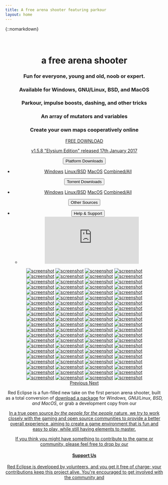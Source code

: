 ```yaml
---
title: A free arena shooter featuring parkour
layout: home
---
```

{::nomarkdown}
<div class="row" id="main">
    <div class="col-xs12 col-sm-12 col-md-6" style="text-align:center; padding:22px 0 30px 0;">
        <h1>a free <b>arena shooter</b></h1>
        <h3>Fun for everyone, young and old, noob or expert.</h3>
        <h3>Available for Windows, GNU/Linux, BSD, and MacOS</h3>
        <h3>Parkour, impulse boosts, dashing, and other tricks</h3>
        <h3>An array of mutators and variables</h3>
        <h3>Create your own maps cooperatively online</h3>
        <div class="col-xs12 col-sm-12 col-md-12">
            <a href="/download" id="button" class="btn btn-primary">
                <p class="download"><span class="glyphicon glyphicon-download" aria-hidden="true"></span> FREE DOWNLOAD</p>
                <p class="version">v1.5.8 "Elysium Edition" released 17th January 2017</p>
            </a>
        </div>
        <div class="col-xs12 col-sm-12 col-md-12">
            <div class="btn-group">
                <button type="button" class="btn btn-default dropdown-toggle" data-toggle="dropdown" aria-expanded="false">Platform Downloads<span class="caret"></span></button>
                <ul class="dropdown-menu" role="menu">
                    <li><a href="https://redeclipse.net/download/win">Windows</a> <a href="https://redeclipse.net/download/nix">Linux/BSD</a> <a href="https://redeclipse.net/download/mac">MacOS</a> <a href="https://redeclipse.net/download/combined">Combined/All</a></li>
                </ul>
            </div>
            <div class="btn-group">
                <button type="button" class="btn btn-default dropdown-toggle" data-toggle="dropdown" aria-expanded="false">Torrent Downloads<span class="caret"></span></button>
                <ul class="dropdown-menu" role="menu">
                    <li><a href="https://redeclipse.net/torrent/win">Windows</a> <a href="https://redeclipse.net/torrent/nix">Linux/BSD</a> <a href="https://redeclipse.net/torrent/mac">MacOS</a> <a href="https://redeclipse.net/torrent/combined">Combined/All</a></li>
                </ul>
            </div>
            <div class="btn-group">
                <button type="button" class="btn btn-default dropdown-toggle" data-toggle="dropdown" aria-expanded="false">Other Sources<span class="caret"></span></button>
                <ul class="dropdown-menu" role="menu">
                    <li><a href="https://redeclipse.net/gamejolt" target="_blank>Gamejolt</a> <a href="https://redeclipse.net/itchio" target="_blank>Itch.io</a> <a href="https://redeclipse.net/download" target="_blank>GitHub</a>
                </ul>
            </div>
            <div class="btn-group">
                <button type="button" class="btn btn-default dropdown-toggle" data-toggle="dropdown" aria-expanded="false" style="margin-right:0;">Help &amp; Support<span class="caret"></span></button>
                <ul class="dropdown-menu" role="menu">
                    <li><a href="https://redeclipse.net/faq" target="_blank>FAQs</a> <a href="https://redeclipse.net/install" target="_blank>Installing the Game</a> <a href="https://redeclipse.net/guide" target="_blank>Gameplay Guide</a> <a href="https://redeclipse.net/devel" target="_blank>Development Version</a> <a href="https://redeclipse.net/discuss" target="_blank>Discussions</a> <a href="https://redeclipse.net/reddit" target="_blank>Reddit Page</a> <a href="https://redeclipse.net/chat" target="_blank>Live Chat</a></li>
                </ul>
            </div>
        </div>
    </div>
    <div class="col-xs12 col-sm-12 col-md-6 video">
        <div class="embed-responsive embed-responsive-16by9">
            <iframe class="embed-responsive-item" src="https://www.youtube.com/embed/oJRZHjyj7Zg?showinfo=0" frameborder="0" allowfullscreen></iframe>
        </div>
    </div>
</div>
<div id="carousel-example-generic" class="carousel slide" data-ride="carousel">
    <div class="carousel-inner" role="listbox">
        <div class="item active row">
            <a class="col-xs-6 col-sm-3 col-md-3" style="padding:0" href="/bits/images/001.jpg" data-toggle="lightbox" data-gallery="multiimages" data-title="screenshot"><img class="img-responsive" src="/bits/thumbs/001.jpg" alt="screenshot"></a>
            <a class="col-xs-6 col-sm-3 col-md-3" style="padding:0" href="/bits/images/002.jpg" data-toggle="lightbox" data-gallery="multiimages" data-title="screenshot"><img class="img-responsive" src="/bits/thumbs/002.jpg" alt="screenshot"></a>
            <a class="col-xs-6 col-sm-3 col-md-3" style="padding:0" href="/bits/images/003.jpg" data-toggle="lightbox" data-gallery="multiimages" data-title="screenshot"><img class="img-responsive" src="/bits/thumbs/003.jpg" alt="screenshot"></a>
            <a class="col-xs-6 col-sm-3 col-md-3" style="padding:0" href="/bits/images/004.jpg" data-toggle="lightbox" data-gallery="multiimages" data-title="screenshot"><img class="img-responsive" src="/bits/thumbs/004.jpg" alt="screenshot"></a>
        </div>
        <div class="item row">
            <a class="col-xs-6 col-sm-3 col-md-3" style="padding:0" href="/bits/images/005.jpg" data-toggle="lightbox" data-gallery="multiimages" data-title="screenshot"><img class="img-responsive" src="/bits/thumbs/005.jpg" alt="screenshot"></a>
            <a class="col-xs-6 col-sm-3 col-md-3" style="padding:0" href="/bits/images/006.jpg" data-toggle="lightbox" data-gallery="multiimages" data-title="screenshot"><img class="img-responsive" src="/bits/thumbs/006.jpg" alt="screenshot"></a>
            <a class="col-xs-6 col-sm-3 col-md-3" style="padding:0" href="/bits/images/007.jpg" data-toggle="lightbox" data-gallery="multiimages" data-title="screenshot"><img class="img-responsive" src="/bits/thumbs/007.jpg" alt="screenshot"></a>
            <a class="col-xs-6 col-sm-3 col-md-3" style="padding:0" href="/bits/images/008.jpg" data-toggle="lightbox" data-gallery="multiimages" data-title="screenshot"><img class="img-responsive" src="/bits/thumbs/008.jpg" alt="screenshot"></a>
        </div>
        <div class="item row">
            <a class="col-xs-6 col-sm-3 col-md-3" style="padding:0" href="/bits/images/009.jpg" data-toggle="lightbox" data-gallery="multiimages" data-title="screenshot"><img class="img-responsive" src="/bits/thumbs/009.jpg" alt="screenshot"></a>
            <a class="col-xs-6 col-sm-3 col-md-3" style="padding:0" href="/bits/images/010.jpg" data-toggle="lightbox" data-gallery="multiimages" data-title="screenshot"><img class="img-responsive" src="/bits/thumbs/010.jpg" alt="screenshot"></a>
            <a class="col-xs-6 col-sm-3 col-md-3" style="padding:0" href="/bits/images/011.jpg" data-toggle="lightbox" data-gallery="multiimages" data-title="screenshot"><img class="img-responsive" src="/bits/thumbs/011.jpg" alt="screenshot"></a>
            <a class="col-xs-6 col-sm-3 col-md-3" style="padding:0" href="/bits/images/012.jpg" data-toggle="lightbox" data-gallery="multiimages" data-title="screenshot"><img class="img-responsive" src="/bits/thumbs/012.jpg" alt="screenshot"></a>
        </div>
        <div class="item row">
            <a class="col-xs-6 col-sm-3 col-md-3" style="padding:0" href="/bits/images/013.jpg" data-toggle="lightbox" data-gallery="multiimages" data-title="screenshot"><img class="img-responsive" src="/bits/thumbs/013.jpg" alt="screenshot"></a>
            <a class="col-xs-6 col-sm-3 col-md-3" style="padding:0" href="/bits/images/014.jpg" data-toggle="lightbox" data-gallery="multiimages" data-title="screenshot"><img class="img-responsive" src="/bits/thumbs/014.jpg" alt="screenshot"></a>
            <a class="col-xs-6 col-sm-3 col-md-3" style="padding:0" href="/bits/images/015.jpg" data-toggle="lightbox" data-gallery="multiimages" data-title="screenshot"><img class="img-responsive" src="/bits/thumbs/015.jpg" alt="screenshot"></a>
            <a class="col-xs-6 col-sm-3 col-md-3" style="padding:0" href="/bits/images/016.jpg" data-toggle="lightbox" data-gallery="multiimages" data-title="screenshot"><img class="img-responsive" src="/bits/thumbs/016.jpg" alt="screenshot"></a>
        </div>
        <div class="item row">
            <a class="col-xs-6 col-sm-3 col-md-3" style="padding:0" href="/bits/images/017.jpg" data-toggle="lightbox" data-gallery="multiimages" data-title="screenshot"><img class="img-responsive" src="/bits/thumbs/017.jpg" alt="screenshot"></a>
            <a class="col-xs-6 col-sm-3 col-md-3" style="padding:0" href="/bits/images/018.jpg" data-toggle="lightbox" data-gallery="multiimages" data-title="screenshot"><img class="img-responsive" src="/bits/thumbs/018.jpg" alt="screenshot"></a>
            <a class="col-xs-6 col-sm-3 col-md-3" style="padding:0" href="/bits/images/019.jpg" data-toggle="lightbox" data-gallery="multiimages" data-title="screenshot"><img class="img-responsive" src="/bits/thumbs/019.jpg" alt="screenshot"></a>
            <a class="col-xs-6 col-sm-3 col-md-3" style="padding:0" href="/bits/images/020.jpg" data-toggle="lightbox" data-gallery="multiimages" data-title="screenshot"><img class="img-responsive" src="/bits/thumbs/020.jpg" alt="screenshot"></a>
        </div>
        <div class="item row">
            <a class="col-xs-6 col-sm-3 col-md-3" style="padding:0" href="/bits/images/021.jpg" data-toggle="lightbox" data-gallery="multiimages" data-title="screenshot"><img class="img-responsive" src="/bits/thumbs/021.jpg" alt="screenshot"></a>
            <a class="col-xs-6 col-sm-3 col-md-3" style="padding:0" href="/bits/images/022.jpg" data-toggle="lightbox" data-gallery="multiimages" data-title="screenshot"><img class="img-responsive" src="/bits/thumbs/022.jpg" alt="screenshot"></a>
            <a class="col-xs-6 col-sm-3 col-md-3" style="padding:0" href="/bits/images/023.jpg" data-toggle="lightbox" data-gallery="multiimages" data-title="screenshot"><img class="img-responsive" src="/bits/thumbs/023.jpg" alt="screenshot"></a>
            <a class="col-xs-6 col-sm-3 col-md-3" style="padding:0" href="/bits/images/024.jpg" data-toggle="lightbox" data-gallery="multiimages" data-title="screenshot"><img class="img-responsive" src="/bits/thumbs/024.jpg" alt="screenshot"></a>
        </div>
        <div class="item row">
            <a class="col-xs-6 col-sm-3 col-md-3" style="padding:0" href="/bits/images/025.jpg" data-toggle="lightbox" data-gallery="multiimages" data-title="screenshot"><img class="img-responsive" src="/bits/thumbs/025.jpg" alt="screenshot"></a>
            <a class="col-xs-6 col-sm-3 col-md-3" style="padding:0" href="/bits/images/026.jpg" data-toggle="lightbox" data-gallery="multiimages" data-title="screenshot"><img class="img-responsive" src="/bits/thumbs/026.jpg" alt="screenshot"></a>
            <a class="col-xs-6 col-sm-3 col-md-3" style="padding:0" href="/bits/images/027.jpg" data-toggle="lightbox" data-gallery="multiimages" data-title="screenshot"><img class="img-responsive" src="/bits/thumbs/027.jpg" alt="screenshot"></a>
            <a class="col-xs-6 col-sm-3 col-md-3" style="padding:0" href="/bits/images/028.jpg" data-toggle="lightbox" data-gallery="multiimages" data-title="screenshot"><img class="img-responsive" src="/bits/thumbs/028.jpg" alt="screenshot"></a>
        </div>
        <div class="item row">
            <a class="col-xs-6 col-sm-3 col-md-3" style="padding:0" href="/bits/images/029.jpg" data-toggle="lightbox" data-gallery="multiimages" data-title="screenshot"><img class="img-responsive" src="/bits/thumbs/029.jpg" alt="screenshot"></a>
            <a class="col-xs-6 col-sm-3 col-md-3" style="padding:0" href="/bits/images/030.jpg" data-toggle="lightbox" data-gallery="multiimages" data-title="screenshot"><img class="img-responsive" src="/bits/thumbs/030.jpg" alt="screenshot"></a>
            <a class="col-xs-6 col-sm-3 col-md-3" style="padding:0" href="/bits/images/031.jpg" data-toggle="lightbox" data-gallery="multiimages" data-title="screenshot"><img class="img-responsive" src="/bits/thumbs/031.jpg" alt="screenshot"></a>
            <a class="col-xs-6 col-sm-3 col-md-3" style="padding:0" href="/bits/images/032.jpg" data-toggle="lightbox" data-gallery="multiimages" data-title="screenshot"><img class="img-responsive" src="/bits/thumbs/032.jpg" alt="screenshot"></a>
        </div>
        <div class="item row">
            <a class="col-xs-6 col-sm-3 col-md-3" style="padding:0" href="/bits/images/033.jpg" data-toggle="lightbox" data-gallery="multiimages" data-title="screenshot"><img class="img-responsive" src="/bits/thumbs/033.jpg" alt="screenshot"></a>
            <a class="col-xs-6 col-sm-3 col-md-3" style="padding:0" href="/bits/images/034.jpg" data-toggle="lightbox" data-gallery="multiimages" data-title="screenshot"><img class="img-responsive" src="/bits/thumbs/034.jpg" alt="screenshot"></a>
            <a class="col-xs-6 col-sm-3 col-md-3" style="padding:0" href="/bits/images/035.jpg" data-toggle="lightbox" data-gallery="multiimages" data-title="screenshot"><img class="img-responsive" src="/bits/thumbs/035.jpg" alt="screenshot"></a>
            <a class="col-xs-6 col-sm-3 col-md-3" style="padding:0" href="/bits/images/036.jpg" data-toggle="lightbox" data-gallery="multiimages" data-title="screenshot"><img class="img-responsive" src="/bits/thumbs/036.jpg" alt="screenshot"></a>
        </div>
        <div class="item row">
            <a class="col-xs-6 col-sm-3 col-md-3" style="padding:0" href="/bits/images/037.jpg" data-toggle="lightbox" data-gallery="multiimages" data-title="screenshot"><img class="img-responsive" src="/bits/thumbs/037.jpg" alt="screenshot"></a>
            <a class="col-xs-6 col-sm-3 col-md-3" style="padding:0" href="/bits/images/038.jpg" data-toggle="lightbox" data-gallery="multiimages" data-title="screenshot"><img class="img-responsive" src="/bits/thumbs/038.jpg" alt="screenshot"></a>
            <a class="col-xs-6 col-sm-3 col-md-3" style="padding:0" href="/bits/images/039.jpg" data-toggle="lightbox" data-gallery="multiimages" data-title="screenshot"><img class="img-responsive" src="/bits/thumbs/039.jpg" alt="screenshot"></a>
            <a class="col-xs-6 col-sm-3 col-md-3" style="padding:0" href="/bits/images/040.jpg" data-toggle="lightbox" data-gallery="multiimages" data-title="screenshot"><img class="img-responsive" src="/bits/thumbs/040.jpg" alt="screenshot"></a>
        </div>
        <div class="item row">
            <a class="col-xs-6 col-sm-3 col-md-3" style="padding:0" href="/bits/images/041.jpg" data-toggle="lightbox" data-gallery="multiimages" data-title="screenshot"><img class="img-responsive" src="/bits/thumbs/041.jpg" alt="screenshot"></a>
            <a class="col-xs-6 col-sm-3 col-md-3" style="padding:0" href="/bits/images/042.jpg" data-toggle="lightbox" data-gallery="multiimages" data-title="screenshot"><img class="img-responsive" src="/bits/thumbs/042.jpg" alt="screenshot"></a>
            <a class="col-xs-6 col-sm-3 col-md-3" style="padding:0" href="/bits/images/043.jpg" data-toggle="lightbox" data-gallery="multiimages" data-title="screenshot"><img class="img-responsive" src="/bits/thumbs/043.jpg" alt="screenshot"></a>
            <a class="col-xs-6 col-sm-3 col-md-3" style="padding:0" href="/bits/images/044.jpg" data-toggle="lightbox" data-gallery="multiimages" data-title="screenshot"><img class="img-responsive" src="/bits/thumbs/044.jpg" alt="screenshot"></a>
        </div>
        <div class="item row">
            <a class="col-xs-6 col-sm-3 col-md-3" style="padding:0" href="/bits/images/045.jpg" data-toggle="lightbox" data-gallery="multiimages" data-title="screenshot"><img class="img-responsive" src="/bits/thumbs/045.jpg" alt="screenshot"></a>
            <a class="col-xs-6 col-sm-3 col-md-3" style="padding:0" href="/bits/images/046.jpg" data-toggle="lightbox" data-gallery="multiimages" data-title="screenshot"><img class="img-responsive" src="/bits/thumbs/046.jpg" alt="screenshot"></a>
            <a class="col-xs-6 col-sm-3 col-md-3" style="padding:0" href="/bits/images/047.jpg" data-toggle="lightbox" data-gallery="multiimages" data-title="screenshot"><img class="img-responsive" src="/bits/thumbs/047.jpg" alt="screenshot"></a>
            <a class="col-xs-6 col-sm-3 col-md-3" style="padding:0" href="/bits/images/048.jpg" data-toggle="lightbox" data-gallery="multiimages" data-title="screenshot"><img class="img-responsive" src="/bits/thumbs/048.jpg" alt="screenshot"></a>
        </div>
        <div class="item row">
            <a class="col-xs-6 col-sm-3 col-md-3" style="padding:0" href="/bits/images/049.jpg" data-toggle="lightbox" data-gallery="multiimages" data-title="screenshot"><img class="img-responsive" src="/bits/thumbs/049.jpg" alt="screenshot"></a>
            <a class="col-xs-6 col-sm-3 col-md-3" style="padding:0" href="/bits/images/050.jpg" data-toggle="lightbox" data-gallery="multiimages" data-title="screenshot"><img class="img-responsive" src="/bits/thumbs/050.jpg" alt="screenshot"></a>
            <a class="col-xs-6 col-sm-3 col-md-3" style="padding:0" href="/bits/images/051.jpg" data-toggle="lightbox" data-gallery="multiimages" data-title="screenshot"><img class="img-responsive" src="/bits/thumbs/051.jpg" alt="screenshot"></a>
            <a class="col-xs-6 col-sm-3 col-md-3" style="padding:0" href="/bits/images/052.jpg" data-toggle="lightbox" data-gallery="multiimages" data-title="screenshot"><img class="img-responsive" src="/bits/thumbs/052.jpg" alt="screenshot"></a>
        </div>
        <div class="item row">
            <a class="col-xs-6 col-sm-3 col-md-3" style="padding:0" href="/bits/images/053.jpg" data-toggle="lightbox" data-gallery="multiimages" data-title="screenshot"><img class="img-responsive" src="/bits/thumbs/053.jpg" alt="screenshot"></a>
            <a class="col-xs-6 col-sm-3 col-md-3" style="padding:0" href="/bits/images/054.jpg" data-toggle="lightbox" data-gallery="multiimages" data-title="screenshot"><img class="img-responsive" src="/bits/thumbs/054.jpg" alt="screenshot"></a>
            <a class="col-xs-6 col-sm-3 col-md-3" style="padding:0" href="/bits/images/055.jpg" data-toggle="lightbox" data-gallery="multiimages" data-title="screenshot"><img class="img-responsive" src="/bits/thumbs/055.jpg" alt="screenshot"></a>
            <a class="col-xs-6 col-sm-3 col-md-3" style="padding:0" href="/bits/images/056.jpg" data-toggle="lightbox" data-gallery="multiimages" data-title="screenshot"><img class="img-responsive" src="/bits/thumbs/056.jpg" alt="screenshot"></a>
        </div>
        <div class="item row">
            <a class="col-xs-6 col-sm-3 col-md-3" style="padding:0" href="/bits/images/057.jpg" data-toggle="lightbox" data-gallery="multiimages" data-title="screenshot"><img class="img-responsive" src="/bits/thumbs/057.jpg" alt="screenshot"></a>
            <a class="col-xs-6 col-sm-3 col-md-3" style="padding:0" href="/bits/images/058.jpg" data-toggle="lightbox" data-gallery="multiimages" data-title="screenshot"><img class="img-responsive" src="/bits/thumbs/058.jpg" alt="screenshot"></a>
            <a class="col-xs-6 col-sm-3 col-md-3" style="padding:0" href="/bits/images/059.jpg" data-toggle="lightbox" data-gallery="multiimages" data-title="screenshot"><img class="img-responsive" src="/bits/thumbs/059.jpg" alt="screenshot"></a>
            <a class="col-xs-6 col-sm-3 col-md-3" style="padding:0" href="/bits/images/060.jpg" data-toggle="lightbox" data-gallery="multiimages" data-title="screenshot"><img class="img-responsive" src="/bits/thumbs/060.jpg" alt="screenshot"></a>
        </div>
        <div class="item row">
            <a class="col-xs-6 col-sm-3 col-md-3" style="padding:0" href="/bits/images/061.jpg" data-toggle="lightbox" data-gallery="multiimages" data-title="screenshot"><img class="img-responsive" src="/bits/thumbs/061.jpg" alt="screenshot"></a>
            <a class="col-xs-6 col-sm-3 col-md-3" style="padding:0" href="/bits/images/062.jpg" data-toggle="lightbox" data-gallery="multiimages" data-title="screenshot"><img class="img-responsive" src="/bits/thumbs/062.jpg" alt="screenshot"></a>
            <a class="col-xs-6 col-sm-3 col-md-3" style="padding:0" href="/bits/images/063.jpg" data-toggle="lightbox" data-gallery="multiimages" data-title="screenshot"><img class="img-responsive" src="/bits/thumbs/063.jpg" alt="screenshot"></a>
            <a class="col-xs-6 col-sm-3 col-md-3" style="padding:0" href="/bits/images/064.jpg" data-toggle="lightbox" data-gallery="multiimages" data-title="screenshot"><img class="img-responsive" src="/bits/thumbs/064.jpg" alt="screenshot"></a>
        </div>
        <div class="item row">
            <a class="col-xs-6 col-sm-3 col-md-3" style="padding:0" href="/bits/images/065.jpg" data-toggle="lightbox" data-gallery="multiimages" data-title="screenshot"><img class="img-responsive" src="/bits/thumbs/065.jpg" alt="screenshot"></a>
            <a class="col-xs-6 col-sm-3 col-md-3" style="padding:0" href="/bits/images/066.jpg" data-toggle="lightbox" data-gallery="multiimages" data-title="screenshot"><img class="img-responsive" src="/bits/thumbs/066.jpg" alt="screenshot"></a>
            <a class="col-xs-6 col-sm-3 col-md-3" style="padding:0" href="/bits/images/067.jpg" data-toggle="lightbox" data-gallery="multiimages" data-title="screenshot"><img class="img-responsive" src="/bits/thumbs/067.jpg" alt="screenshot"></a>
            <a class="col-xs-6 col-sm-3 col-md-3" style="padding:0" href="/bits/images/068.jpg" data-toggle="lightbox" data-gallery="multiimages" data-title="screenshot"><img class="img-responsive" src="/bits/thumbs/068.jpg" alt="screenshot"></a>
        </div>
        <div class="item row">
            <a class="col-xs-6 col-sm-3 col-md-3" style="padding:0" href="/bits/images/069.jpg" data-toggle="lightbox" data-gallery="multiimages" data-title="screenshot"><img class="img-responsive" src="/bits/thumbs/069.jpg" alt="screenshot"></a>
            <a class="col-xs-6 col-sm-3 col-md-3" style="padding:0" href="/bits/images/070.jpg" data-toggle="lightbox" data-gallery="multiimages" data-title="screenshot"><img class="img-responsive" src="/bits/thumbs/070.jpg" alt="screenshot"></a>
            <a class="col-xs-6 col-sm-3 col-md-3" style="padding:0" href="/bits/images/071.jpg" data-toggle="lightbox" data-gallery="multiimages" data-title="screenshot"><img class="img-responsive" src="/bits/thumbs/071.jpg" alt="screenshot"></a>
            <a class="col-xs-6 col-sm-3 col-md-3" style="padding:0" href="/bits/images/072.jpg" data-toggle="lightbox" data-gallery="multiimages" data-title="screenshot"><img class="img-responsive" src="/bits/thumbs/072.jpg" alt="screenshot"></a>
        </div>
        <div class="item row">
            <a class="col-xs-6 col-sm-3 col-md-3" style="padding:0" href="/bits/images/073.jpg" data-toggle="lightbox" data-gallery="multiimages" data-title="screenshot"><img class="img-responsive" src="/bits/thumbs/073.jpg" alt="screenshot"></a>
            <a class="col-xs-6 col-sm-3 col-md-3" style="padding:0" href="/bits/images/074.jpg" data-toggle="lightbox" data-gallery="multiimages" data-title="screenshot"><img class="img-responsive" src="/bits/thumbs/074.jpg" alt="screenshot"></a>
            <a class="col-xs-6 col-sm-3 col-md-3" style="padding:0" href="/bits/images/075.jpg" data-toggle="lightbox" data-gallery="multiimages" data-title="screenshot"><img class="img-responsive" src="/bits/thumbs/075.jpg" alt="screenshot"></a>
            <a class="col-xs-6 col-sm-3 col-md-3" style="padding:0" href="/bits/images/076.jpg" data-toggle="lightbox" data-gallery="multiimages" data-title="screenshot"><img class="img-responsive" src="/bits/thumbs/076.jpg" alt="screenshot"></a>
        </div>
        <div class="item row">
            <a class="col-xs-6 col-sm-3 col-md-3" style="padding:0" href="/bits/images/077.jpg" data-toggle="lightbox" data-gallery="multiimages" data-title="screenshot"><img class="img-responsive" src="/bits/thumbs/077.jpg" alt="screenshot"></a>
            <a class="col-xs-6 col-sm-3 col-md-3" style="padding:0" href="/bits/images/078.jpg" data-toggle="lightbox" data-gallery="multiimages" data-title="screenshot"><img class="img-responsive" src="/bits/thumbs/078.jpg" alt="screenshot"></a>
            <a class="col-xs-6 col-sm-3 col-md-3" style="padding:0" href="/bits/images/079.jpg" data-toggle="lightbox" data-gallery="multiimages" data-title="screenshot"><img class="img-responsive" src="/bits/thumbs/079.jpg" alt="screenshot"></a>
            <a class="col-xs-6 col-sm-3 col-md-3" style="padding:0" href="/bits/images/080.jpg" data-toggle="lightbox" data-gallery="multiimages" data-title="screenshot"><img class="img-responsive" src="/bits/thumbs/080.jpg" alt="screenshot"></a>
        </div>
        <div class="item row">
            <a class="col-xs-6 col-sm-3 col-md-3" style="padding:0" href="/bits/images/081.jpg" data-toggle="lightbox" data-gallery="multiimages" data-title="screenshot"><img class="img-responsive" src="/bits/thumbs/081.jpg" alt="screenshot"></a>
            <a class="col-xs-6 col-sm-3 col-md-3" style="padding:0" href="/bits/images/082.jpg" data-toggle="lightbox" data-gallery="multiimages" data-title="screenshot"><img class="img-responsive" src="/bits/thumbs/082.jpg" alt="screenshot"></a>
            <a class="col-xs-6 col-sm-3 col-md-3" style="padding:0" href="/bits/images/083.jpg" data-toggle="lightbox" data-gallery="multiimages" data-title="screenshot"><img class="img-responsive" src="/bits/thumbs/083.jpg" alt="screenshot"></a>
            <a class="col-xs-6 col-sm-3 col-md-3" style="padding:0" href="/bits/images/084.jpg" data-toggle="lightbox" data-gallery="multiimages" data-title="screenshot"><img class="img-responsive" src="/bits/thumbs/084.jpg" alt="screenshot"></a>
        </div>
    </div>
    <a class="left carousel-control" href="#carousel-example-generic" role="button" data-slide="prev">
        <span class="glyphicon glyphicon-chevron-left"></span>
        <span class="sr-only">Previous</span>
    </a>
    <a class="right carousel-control" href="#carousel-example-generic" role="button" data-slide="next">
        <span class="glyphicon glyphicon-chevron-right"></span>
        <span class="sr-only">Next</span>
    </a>
</div>
<div class="row texte">
    <div class="col-xs-12 col-sm-4 col-md-4">
        <p>Red Eclipse is a fun-filled new take on the first person arena shooter, built as a total conversion of <a href="http://www.cubeengine.com/" target="_blank>Cube Engine 2</a>, which lends itself toward a balanced gameplay, with a general theme of agility in a variety of environments. For more information, please see our <a href="https://redeclipse.net/wiki" target="_blank>Wiki</a> or <a href="https://redeclipse.net/discuss" target="_blank>Discussions</a>.</p>
        <p>The project is a <i>Free and Open Source</i> game, built on <a href="http://www.cubeengine.com/" target="_blank>Cube Engine 2</a> using <a href="http://libsdl.org/" target="_blank>SDL</a> and <a href="http://opengl.org/" target="_blank>OpenGL</a> which allows it to be ported to many platforms; you can <a href="/download">download a package</a> for <i>Windows, GNU/Linux, BSD, and MacOS</i>, or grab a development copy from our <a href="https://redeclipse.net/devel" target="_blank>Github</a> repository and live on the bleeding edge.</p>
    </div>
    <div class="col-xs-12 col-sm-4 col-md-4">
        <p>In a true open source <i>by the people for the people</i> nature, we try to work closely with the gaming and open source communities to provide a better overall experience, aiming to create a game environment that is fun and easy to play, while still having elements to master.</p>
        <p>If you think you might have something to contribute to the game or community, please feel free to drop by our <a href="https://redeclipse.net/chat" target="_blank>Chat</a> or <a href="https://redeclipse.net/discuss" target="_blank>Discussions</a> and talk to us directly. We try to maintain a standard of friendly behaviour in our community, so don't be afraid to speak up and have your say in building this game for us all!</p>
    </div>
    <div class="col-xs-12 col-sm-4 col-md-4 support">
        <h4>Support Us</h4>
        <p id="donatemsg">Red Eclipse is developed by volunteers, and you get it free of charge; your contributions keep this project alive. You're encouraged to get involved with the community and <a href="https://redeclipse.net/contribute" target="_blank>help evolve the game</a>, <a href="https://redeclipse.net/donate" target="_blank>donate to our worthy cause</a>, or <a href="https://redeclipse.net/patreon" target="_blank>subscribe to our Patreon</a>.</p>
    </div>
</div>
{:/}
